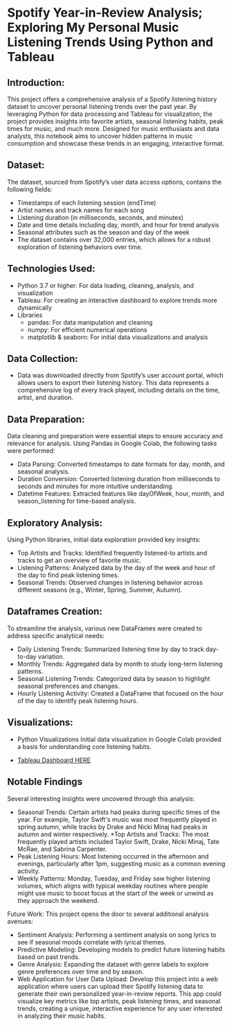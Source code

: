 # Spotify Year-in-Review Analysis; Exploring My Personal Music Listening Trends Using Python and Tableau

## Introduction: 
This project offers a comprehensive analysis of a Spotify listening history dataset to uncover personal listening trends over the past year. By leveraging Python for data processing and Tableau for visualization, the project provides insights into favorite artists, seasonal listening habits, peak times for music, and much more. Designed for music enthusiasts and data analysts, this notebook aims to uncover hidden patterns in music consumption and showcase these trends in an engaging, interactive format.

## Dataset:
The dataset, sourced from Spotify’s user data access options, contains the following fields:

* Timestamps of each listening session (endTime)
* Artist names and track names for each song
* Listening duration (in milliseconds, seconds, and minutes)
* Date and time details including day, month, and hour for trend analysis
* Seasonal attributes such as the season and day of the week
* The dataset contains over 32,000 entries, which allows for a robust exploration of listening behaviors over time.

## Technologies Used:

* Python 3.7 or higher: For data loading, cleaning, analysis, and visualization
* Tableau: For creating an interactive dashboard to explore trends more dynamically
* Libraries
  * pandas: For data manipulation and cleaning
  * numpy: For efficient numerical operations
  * matplotlib & seaborn: For initial data visualizations and analysis

## Data Collection: 
* Data was downloaded directly from Spotify’s user account portal, which allows users to export their listening history. This data represents a comprehensive log of every track played, including details on the time, artist, and duration.

## Data Preparation: 
Data cleaning and preparation were essential steps to ensure accuracy and relevance for analysis. Using Pandas in Google Colab, the following tasks were performed:

* Data Parsing: Converted timestamps to date formats for day, month, and seasonal analysis.
* Duration Conversion: Converted listening duration from milliseconds to seconds and minutes for more intuitive understanding.
* Datetime Features: Extracted features like dayOfWeek, hour, month, and season_listening for time-based analysis.

## Exploratory Analysis: 
Using Python libraries, initial data exploration provided key insights:

* Top Artists and Tracks: Identified frequently listened-to artists and tracks to get an overview of favorite music.
* Listening Patterns: Analyzed data by the day of the week and hour of the day to find peak listening times.
* Seasonal Trends: Observed changes in listening behavior across different seasons (e.g., Winter, Spring, Summer, Autumn).

## Dataframes Creation: 
To streamline the analysis, various new DataFrames were created to address specific analytical needs:

* Daily Listening Trends: Summarized listening time by day to track day-to-day variation.
* Monthly Trends: Aggregated data by month to study long-term listening patterns.
* Seasonal Listening Trends: Categorized data by season to highlight seasonal preferences and changes.
* Hourly Listening Activity: Created a DataFrame that focused on the hour of the day to identify peak listening hours.

## Visualizations:
* Python Visualizations
Initial data visualization in Google Colab provided a basis for understanding core listening habits.

* [Tableau Dashboard HERE](https://public.tableau.com/views/SpotifyPersonalProject/Story1?:language=en-US&:sid=&:redirect=auth&:display_count=n&:origin=viz_share_link)

## Notable Findings
Several interesting insights were uncovered through this analysis:

* Seasonal Trends: Certain artists had peaks during specific times of the year. For example, Taylor Swift's music was most frequently played in spring autumn, while tracks by Drake and Nicki Minaj had peaks in autumn and winter respectively. 
*Top Artists and Tracks: The most frequently played artists included Taylor Swift, Drake, Nicki Minaj, Tate McRae, and Sabrina Carpenter.
* Peak Listening Hours: Most listening occurred in the afternoon and evenings, particularly after 1pm, suggesting music as a common evening activity.
* Weekly Patterns: Monday, Tuesday, and Friday saw higher listening volumes, which aligns with typical weekday routines where people might use music to boost focus at the start of the week or unwind as they approach the weekend.

Future Work:
This project opens the door to several additional analysis avenues:

* Sentiment Analysis: Performing a sentiment analysis on song lyrics to see if seasonal moods correlate with lyrical themes.
* Predictive Modeling: Developing models to predict future listening habits based on past trends.
* Genre Analysis: Expanding the dataset with genre labels to explore genre preferences over time and by season.
* Web Application for User Data Upload: Develop this project into a web application where users can upload their Spotify listening data to generate their own personalized year-in-review reports. This app could visualize key metrics like top artists, peak listening times, and seasonal trends, creating a unique, interactive experience for any user interested in analyzing their music habits.
